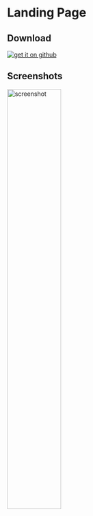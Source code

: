 # Landing Page

## Download

<a href = "https://github.com/Sahibjadatalib/LandingPage/releases/tag/v1.0.0">
  <img border="0" alt="get it on github" src="https://user-images.githubusercontent.com/67537548/133410718-647a332b-8a8f-4ce1-939b-b49b2ea10652.png"/>
</a>

## Screenshots
<img border="0" alt="screenshot" src="https://user-images.githubusercontent.com/67537548/134372387-221715a6-5d25-46a3-911f-46d7a45d6c03.png" width="50%" height="50%"/>
